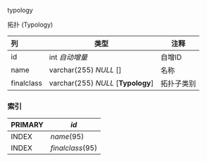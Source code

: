 typology

拓扑 (Typology)



| 列         | 类型                               | 注释       |
| :--------- | ---------------------------------- | ---------- |
| id         | int *自动增量*                     | 自增ID     |
| name       | varchar(255) *NULL* []             | 名称       |
| finalclass | varchar(255) *NULL* [**Typology**] | 拓扑子类别 |

### 索引

| PRIMARY | *id*             |
| :------ | ---------------- |
| INDEX   | *name*(95)       |
| INDEX   | *finalclass*(95) |
